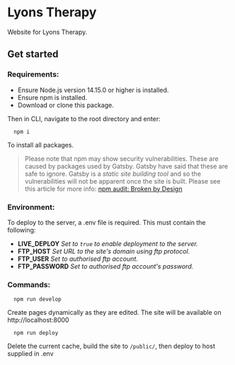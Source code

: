 # Lyons Therapy

Website for Lyons Therapy.

## Get started ##

### Requirements: ###

* Ensure Node.js version 14.15.0 or higher is installed.
* Ensure npm is installed.
* Download or clone this package.

Then in CLI, navigate to the root directory and enter:

```
  npm i
```

To install all packages.

> Please note that npm may show security vulnerabilities. These are caused by packages used by Gatsby. Gatsby have said that these are safe to ignore. Gatsby is a _static site building tool_ and so the vulnerabilities will not be apparent once the site is built. Please see this article for more info: [npm audit: Broken by Design](https://overreacted.io/npm-audit-broken-by-design/)

### Environment: ###

To deploy to the server, a .env file is required.
This must contain the following:
* **LIVE_DEPLOY** _Set to `true` to enable deployment to the server._
* **FTP_HOST** _Set URL to the site's domain using ftp protocol._
* **FTP_USER** _Set to authorised ftp account._
* **FTP_PASSWORD** _Set to authorised ftp account's password._

### Commands: ###

```
  npm run develop
```

Create pages dynamically as they are edited. The site will be available on http://localhost:8000

```
  npm run deploy
```

Delete the current cache, build the site to `/public/`, then deploy to host supplied in .env